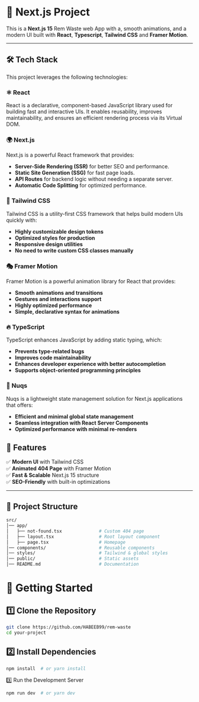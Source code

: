 # 🚀 Next.js Project

This is a **Next.js 15** Rem Waste web App with a, smooth animations, and a modern UI built with **React**, **Typescript**, **Tailwind CSS** and **Framer Motion**.

---

## 🛠 Tech Stack

This project leverages the following technologies:

### ⚛️ React

React is a declarative, component-based JavaScript library used for building fast and interactive UIs. It enables reusability, improves maintainability, and ensures an efficient rendering process via its Virtual DOM.

### 🌍 Next.js

Next.js is a powerful React framework that provides:

- **Server-Side Rendering (SSR)** for better SEO and performance.
- **Static Site Generation (SSG)** for fast page loads.
- **API Routes** for backend logic without needing a separate server.
- **Automatic Code Splitting** for optimized performance.

### 🎨 Tailwind CSS

Tailwind CSS is a utility-first CSS framework that helps build modern UIs quickly with:

- **Highly customizable design tokens**
- **Optimized styles for production**
- **Responsive design utilities**
- **No need to write custom CSS classes manually**

### 🎭 Framer Motion

Framer Motion is a powerful animation library for React that provides:

- **Smooth animations and transitions**
- **Gestures and interactions support**
- **Highly optimized performance**
- **Simple, declarative syntax for animations**

### 🔥 TypeScript

TypeScript enhances JavaScript by adding static typing, which:

- **Prevents type-related bugs**
- **Improves code maintainability**
- **Enhances developer experience with better autocompletion**
- **Supports object-oriented programming principles**

### 🚀 Nuqs

Nuqs is a lightweight state management solution for Next.js applications that offers:

- **Efficient and minimal global state management**
- **Seamless integration with React Server Components**
- **Optimized performance with minimal re-renders**

## 🎨 Features

✅ **Modern UI** with Tailwind CSS  
✅ **Animated 404 Page** with Framer Motion  
✅ **Fast & Scalable** Next.js 15 structure  
✅ **SEO-Friendly** with built-in optimizations

---

## 📂 Project Structure

```bash
src/
│── app/
│   ├── not-found.tsx              # Custom 404 page
│   ├── layout.tsx                 # Root layout component
│   ├── page.tsx                   # Homepage
│── components/                    # Reusable components
│── styles/                        # Tailwind & global styles
│── public/                        # Static assets
│── README.md                      # Documentation
```

# 🚀 Getting Started

## 1️⃣ Clone the Repository

```bash
git clone https://github.com/HABEEB99/rem-waste
cd your-project
```

## 2️⃣ Install Dependencies

```bash
npm install  # or yarn install
```

3️⃣ Run the Development Server

```bash
npm run dev  # or yarn dev

```
